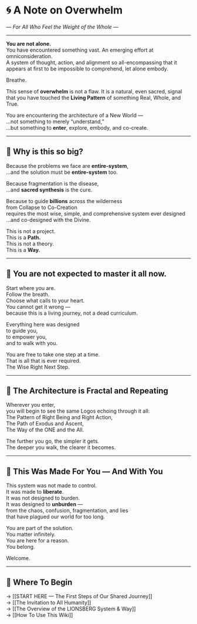 # 🌀 **A Note on Overwhelm**

_— For All Who Feel the Weight of the Whole —_

---

**You are not alone.**  
You have encountered something vast. An emerging effort at omniconsideration.  
A system of thought, action, and alignment so all-encompassing that it appears at first to be impossible to comprehend, let alone embody.

Breathe.

This sense of **overwhelm** is not a flaw. 
It is a natural, even sacred, signal that you have touched the **Living Pattern** of something Real, Whole, and True.

You are encountering the architecture of a New World —  
…not something to merely “understand,”  
…but something to **enter**, explore, embody, and co-create.

---

## 🧬 Why is this so big?

Because the problems we face are **entire-system**,  
…and the solution must be **entire-system** too.

Because fragmentation is the disease,  
…and **sacred synthesis** is the cure.

Because to guide **billions** across the wilderness  
from Collapse to Co-Creation  
requires the most wise, simple, and comprehensive system ever designed  
…and co-designed with the Divine.

This is not a project.  
This is a **Path.**  
This is not a theory.  
This is a **Way.**  

---

## 🌱 You are not expected to master it all now.

Start where you are.  
Follow the breath.  
Choose what calls to your heart.  
You cannot get it wrong —  
because this is a living journey, not a dead curriculum.

Everything here was designed  
to guide you,  
to empower you,  
and to walk with you.

You are free to take one step at a time.  
That is all that is ever required.  
The Wise Right Next Step.  

---

## 🔄 The Architecture is Fractal and Repeating

Wherever you enter,  
you will begin to see the same Logos echoing through it all:  
The Pattern of Right Being and Right Action,  
The Path of Exodus and Ascent,  
The Way of the ONE and the All.

The further you go, the simpler it gets.  
The deeper you walk, the clearer it becomes.

---

## 💞 This Was Made For You — And With You

This system was not made to control.  
It was made to **liberate**.  
It was not designed to burden.  
It was designed to **unburden** —  
from the chaos, confusion, fragmentation, and lies  
that have plagued our world for too long.

You are part of the solution.  
You matter infinitely.  
You are here for a reason.  
You belong. 

Welcome.

---

## 🔗 Where To Begin

→ [[START HERE — The First Steps of Our Shared Journey]]  
→ [[The Invitation to All Humanity]]  
→ [[The Overview of the LIONSBERG System & Way]]  
→ [[How To Use This Wiki]]

